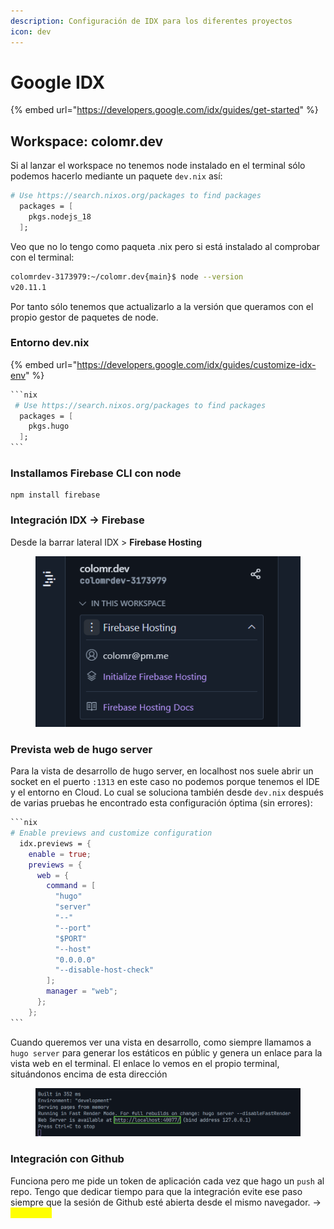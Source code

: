 ```yaml
---
description: Configuración de IDX para los diferentes proyectos
icon: dev
---
```


# Google IDX

{% embed url="https://developers.google.com/idx/guides/get-started" %}

## Workspace: colomr.dev

Si al lanzar el workspace no tenemos node instalado en el terminal sólo podemos hacerlo mediante un paquete `dev.nix` así:

```nix
# Use https://search.nixos.org/packages to find packages
  packages = [
    pkgs.nodejs_18
  ];
```

Veo que no lo tengo como paqueta .nix pero si está instalado al comprobar con el terminal:

```bash
colomrdev-3173979:~/colomr.dev{main}$ node --version
v20.11.1
```

Por tanto sólo tenemos que actualizarlo a la versión que queramos con el propio gestor de paquetes de node.

### Entorno dev.nix

{% embed url="https://developers.google.com/idx/guides/customize-idx-env" %}

````nix
```nix
 # Use https://search.nixos.org/packages to find packages
  packages = [
    pkgs.hugo
  ];
```
````

### Installamos Firebase CLI con node&#x20;

```
npm install firebase
```

### Integración IDX -> Firebase

Desde la barrar lateral IDX > **Firebase Hosting** &#x20;

<figure><img src="../.gitbook/assets/image.png" alt=""><figcaption></figcaption></figure>

### Prevista web de hugo server

Para la vista de desarrollo de hugo server, en localhost nos suele abrir un socket en el puerto `:1313` en este caso no podemos porque tenemos el IDE y el entorno en Cloud. Lo cual se soluciona también desde `dev.nix` después de varias pruebas he encontrado esta configuración óptima (sin errores):

````nix
```nix
# Enable previews and customize configuration
  idx.previews = {
    enable = true;
    previews = {
      web = {
        command = [
          "hugo"
          "server"
          "--"
          "--port"
          "$PORT"
          "--host"
          "0.0.0.0"
          "--disable-host-check"
        ];
        manager = "web";
      };
    };
```
````

Cuando queremos ver una vista en desarrollo, como siempre llamamos a `hugo server` para generar los estáticos en públic y genera un enlace para la vista web en el terminal. El enlace lo vemos en el propio terminal, situándonos encima de esta dirección&#x20;

<figure><img src="../.gitbook/assets/image (1).png" alt=""><figcaption></figcaption></figure>

### Integración con Github

Funciona pero me pide un token de aplicación cada vez que hago un `push` al repo. Tengo que dedicar tiempo para que la integración evite ese paso siempre que la sesión de Github esté abierta desde el mismo navegador.  -> <mark style="color:yellow;">Por Hacer</mark>
